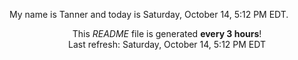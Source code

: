 My name is Tanner and today is Saturday, October 14, 5:12 PM EDT.

<p align="center">This <i>README</i> file is generated <b>every 3 hours</b>!</br>Last refresh: Saturday, October 14, 5:12 PM EDT<br /></p>
